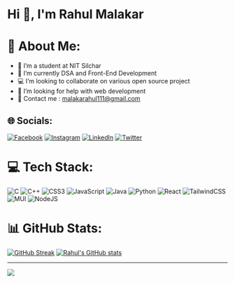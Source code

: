 
<h1 >Hi 👋, I'm Rahul Malakar</h1>

# 💫 About Me:
- 🔭 I’m a student at NIT Silchar
- 🌱 I’m currently DSA and Front-End Development
- 💻 I’m looking to collaborate on various open source project
- 🤝 I’m looking for help with web development <br>
- 📧 Contact me :  malakarahul111@gmail.com


## 🌐 Socials:
[![Facebook](https://img.shields.io/badge/Facebook-%231877F2.svg?logo=Facebook&logoColor=white)](https://www.facebook.com/profile.php?id=100076306022881) 
[![Instagram](https://img.shields.io/badge/Instagram-%23E4405F.svg?logo=Instagram&logoColor=white)](https://www.instagram.com/rahul._.malakar/)
[![LinkedIn](https://img.shields.io/badge/LinkedIn-%230077B5.svg?logo=linkedin&logoColor=white)](https://www.linkedin.com/in/rahulmalakar42/)
[![Twitter](https://img.shields.io/badge/Twitter-%231DA1F2.svg?logo=Twitter&logoColor=white)](https://twitter.com/malakarahul111) 

# 💻 Tech Stack:
![C](https://img.shields.io/badge/c-%2300599C.svg?style=for-the-badge&logo=c&logoColor=white) ![C++](https://img.shields.io/badge/c++-%2300599C.svg?style=for-the-badge&logo=c%2B%2B&logoColor=white) ![CSS3](https://img.shields.io/badge/css3-%231572B6.svg?style=for-the-badge&logo=css3&logoColor=white) ![JavaScript](https://img.shields.io/badge/javascript-%23323330.svg?style=for-the-badge&logo=javascript&logoColor=%23F7DF1E) ![Java](https://img.shields.io/badge/java-%23ED8B00.svg?style=for-the-badge&logo=java&logoColor=white) ![Python](https://img.shields.io/badge/python-3670A0?style=for-the-badge&logo=python&logoColor=ffdd54) ![React](https://img.shields.io/badge/react-%2320232a.svg?style=for-the-badge&logo=react&logoColor=%2361DAFB) ![TailwindCSS](https://img.shields.io/badge/tailwindcss-%2338B2AC.svg?style=for-the-badge&logo=tailwind-css&logoColor=white) ![MUI](https://img.shields.io/badge/MUI-%230081CB.svg?style=for-the-badge&logo=material-ui&logoColor=white) ![NodeJS](https://img.shields.io/badge/node.js-6DA55F?style=for-the-badge&logo=node.js&logoColor=white) 

# 📊 GitHub Stats:
[![GitHub Streak](https://github-readme-streak-stats.herokuapp.com?user=rahulmalakar42&theme=ocean-gradient&card_width=400)](https://git.io/streak-stats)
[![Rahul's GitHub stats](https://github-readme-stats.vercel.app/api?username=rahulmalakar42)](https://github.com/rahulmalakar42/github-readme-stats)

---
[![](https://visitcount.itsvg.in/api?id=rahulmalakar42&icon=8&color=5)](https://visitcount.itsvg.in)





